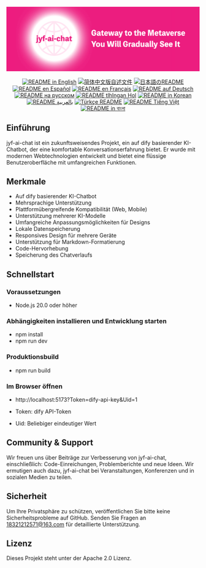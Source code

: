 ![cover-v5-optimized](./src/assets/imgs/jyf-ai-chat.png)

<div align="center">
  <a href="./README.md"><img alt="README in English" src="https://img.shields.io/badge/English-d9d9d9"></a>
  <a href="./readmes/README_CN.md"><img alt="简体中文版自述文件" src="https://img.shields.io/badge/简体中文-d9d9d9"></a>
  <a href="./readmes/README_JA.md"><img alt="日本語のREADME" src="https://img.shields.io/badge/日本語-d9d9d9"></a>
  <a href="./readmes/README_ES.md"><img alt="README en Español" src="https://img.shields.io/badge/Español-d9d9d9"></a>
  <a href="./readmes/README_FR.md"><img alt="README en Français" src="https://img.shields.io/badge/Français-d9d9d9"></a>
  <a href="./readmes/README_DE.md"><img alt="README auf Deutsch" src="https://img.shields.io/badge/Deutsch-d9d9d9"></a>
  <a href="./readmes/README_RU.md"><img alt="README на русском" src="https://img.shields.io/badge/Русский-d9d9d9"></a>
  <a href="./readmes/README_KL.md"><img alt="README tlhIngan Hol" src="https://img.shields.io/badge/Klingon-d9d9d9"></a>
  <a href="./readmes/README_KR.md"><img alt="README in Korean" src="https://img.shields.io/badge/한국어-d9d9d9"></a>
  <a href="./readmes/README_AR.md"><img alt="README بالعربية" src="https://img.shields.io/badge/العربية-d9d9d9"></a>
  <a href="./readmes/README_TR.md"><img alt="Türkçe README" src="https://img.shields.io/badge/Türkçe-d9d9d9"></a>
  <a href="./readmes/README_VI.md"><img alt="README Tiếng Việt" src="https://img.shields.io/badge/Ti%E1%BA%BFng%20Vi%E1%BB%87t-d9d9d9"></a>
  <a href="./readmes/README_BN.md"><img alt="README in বাংলা" src="https://img.shields.io/badge/বাংলা-d9d9d9"></a>
</div>

## Einführung
jyf-ai-chat ist ein zukunftsweisendes Projekt, ein auf dify basierender KI-Chatbot, der eine komfortable Konversationserfahrung bietet. Er wurde mit modernen Webtechnologien entwickelt und bietet eine flüssige Benutzeroberfläche mit umfangreichen Funktionen.

## Merkmale
- Auf dify basierender KI-Chatbot
- Mehrsprachige Unterstützung
- Plattformübergreifende Kompatibilität (Web, Mobile)
- Unterstützung mehrerer KI-Modelle
- Umfangreiche Anpassungsmöglichkeiten für Designs
- Lokale Datenspeicherung
- Responsives Design für mehrere Geräte
- Unterstützung für Markdown-Formatierung
- Code-Hervorhebung
- Speicherung des Chatverlaufs

## Schnellstart

### Voraussetzungen
- Node.js 20.0 oder höher

### Abhängigkeiten installieren und Entwicklung starten
- npm install
- npm run dev

### Produktionsbuild
- npm run build

### Im Browser öffnen
- http://localhost:5173?Token=dify-api-key&Uid=1

- Token: dify API-Token
- Uid: Beliebiger eindeutiger Wert

## Community & Support
Wir freuen uns über Beiträge zur Verbesserung von jyf-ai-chat, einschließlich: Code-Einreichungen, Problemberichte und neue Ideen. Wir ermutigen auch dazu, jyf-ai-chat bei Veranstaltungen, Konferenzen und in sozialen Medien zu teilen.

## Sicherheit
Um Ihre Privatsphäre zu schützen, veröffentlichen Sie bitte keine Sicherheitsprobleme auf GitHub. Senden Sie Fragen an 18321212571@163.com für detaillierte Unterstützung.

## Lizenz
Dieses Projekt steht unter der Apache 2.0 Lizenz.
